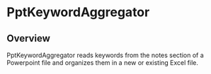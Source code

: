 # PptKeywordAggregator

## Overview
PptKeywordAggregator reads keywords from the notes section of a Powerpoint file and organizes them in a new or existing Excel file.
